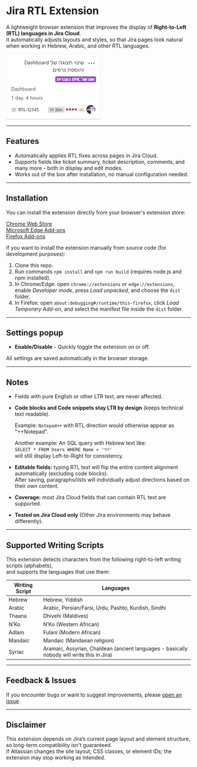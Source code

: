 # Jira RTL Extension

A lightweight browser extension that improves the display of **Right-to-Left (RTL) languages in Jira Cloud**.  
It automatically adjusts layouts and styles, so that Jira pages look natural when working in Hebrew, Arabic, and other RTL languages.

![Screenshot of Jira RTL Extension](promotion/card-screenshot.png)

---

## Features
- Automatically applies RTL fixes across pages in Jira Cloud.
- Supports fields like ticket summary, ticket description, comments, and many more - both in display and edit modes.
- Works out of the box after installation, no manual configuration needed.

---

## Installation
You can install the extension directly from your browser's extension store:

[Chrome Web Store](https://chromewebstore.google.com/detail/jira-rtl/mnllbchpmnjgjcamlaghhefmimpkgbad)  
[Microsoft Edge Add-ons](https://microsoftedge.microsoft.com/addons/detail/jira-rtl/jibdipmakcaeijdiojcoplcmcaaebefe)  
[Firefox Add-ons](https://addons.mozilla.org/en-US/firefox/addon/jira-cloud-rtl/)

If you want to install the extension manually from source code (for development purposes):
1. Clone this repo.
2. Run commands `npm install` and `npm run build` (requires node.js and npm installed).
3. In Chrome/Edge: open `chrome://extensions` or `edge://extensions`, enable *Developer mode*, press *Load unpacked*, and choose the `dist` folder.
4. In Firefox: open `about:debugging#/runtime/this-firefox`, click *Load Temporary Add-on*, and select the manifest file inside the `dist` folder.

---

## Settings popup
- **Enable/Disable** - Quickly toggle the extension on or off.  

All settings are saved automatically in the browser storage.

---

## Notes
- Fields with pure English or other LTR text, are never affected.
- **Code blocks and Code snippets stay LTR by design** (keeps technical text readable).
  
  Example: `Notepad++` with RTL direction would otherwise appear as "++Notepad".
  
  Another example: An SQL query with Hebrew text like:  
  `SELECT * FROM Users WHERE Name = 'דוד'`  
  will still display Left-to-Right for consistency.
- **Editable fields:** typing RTL text will flip the entire content alignment automatically (excluding code blocks).  
After saving, paragraphs/lists will individually adjust directions based on their own content.
- **Coverage:** most Jira Cloud fields that can contain RTL text are supported.
- **Tested on Jira Cloud only** (Other Jira environments may behave differently).

---

## Supported Writing Scripts

This extension detects characters from the following right-to-left writing scripts (alphabets),  
and supports the languages that use them:

| Writing Script | Languages |
|----------------|-----------|
| Hebrew         | Hebrew, Yiddish |
| Arabic         | Arabic, Persian/Farsi, Urdu, Pashto, Kurdish, Sindhi |
| Thaana         | Dhivehi (Maldives) |
| N’Ko           | N’Ko (Western African) |
| Adlam          | Fulani (Modern African) |
| Mandaic        | Mandaic (Mandaean religion) |
| Syriac         | Aramaic, Assyrian, Chaldean (ancient languages - basically nobody will write this in Jira) |

---

## Feedback & Issues
If you encounter bugs or want to suggest improvements, please [open an issue](../../issues).

---

## Disclaimer
This extension depends on Jira’s current page layout and element structure, so long-term compatibility isn't guaranteed.  
If Atlassian changes the site layout, CSS classes, or element IDs; the extension may stop working as intended.
